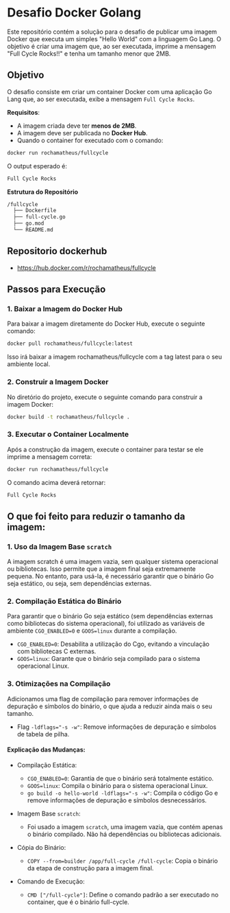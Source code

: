 # Desafio Docker Golang

Este repositório contém a solução para o desafio de publicar uma imagem Docker que executa um simples "Hello World" com a linguagem Go Lang. O objetivo é criar uma imagem que, ao ser executada, imprime a mensagem "Full Cycle Rocks!!" e tenha um tamanho menor que 2MB.

## Objetivo
O desafio consiste em criar um container Docker com uma aplicação Go Lang que, ao ser executada, exibe a mensagem `Full Cycle Rocks`.

**Requisitos**:
- A imagem criada deve ter **menos de 2MB**.
- A imagem deve ser publicada no **Docker Hub**.
- Quando o container for executado com o comando:
```bash
docker run rochamatheus/fullcycle
```
O output esperado é:
```bash
Full Cycle Rocks
```
**Estrutura do Repositório**
```bash
/fullcycle
  ├── Dockerfile
  ├── full-cycle.go
  ├── go.mod
  └── README.md
```
## Repositorio dockerhub
* https://hub.docker.com/r/rochamatheus/fullcycle

## Passos para Execução
### 1. Baixar a Imagem do Docker Hub
Para baixar a imagem diretamente do Docker Hub, execute o seguinte comando:
```bash
docker pull rochamatheus/fullcycle:latest
```
Isso irá baixar a imagem rochamatheus/fullcycle com a tag latest para o seu ambiente local.

### 2. Construir a Imagem Docker
No diretório do projeto, execute o seguinte comando para construir a imagem Docker:
```bash
docker build -t rochamatheus/fullcycle .
```
### 3. Executar o Container Localmente
Após a construção da imagem, execute o container para testar se ele imprime a mensagem correta:
```bash
docker run rochamatheus/fullcycle
```
O comando acima deverá retornar:
```bash
Full Cycle Rocks
```
## O que foi feito para reduzir o tamanho da imagem:
### 1. Uso da Imagem Base `scratch`
A imagem scratch é uma imagem vazia, sem qualquer sistema operacional ou bibliotecas. Isso permite que a imagem final seja extremamente pequena. No entanto, para usá-la, é necessário garantir que o binário Go seja estático, ou seja, sem dependências externas.

### 2. Compilação Estática do Binário
Para garantir que o binário Go seja estático (sem dependências externas como bibliotecas do sistema operacional), foi utilizado as variáveis de ambiente `CGO_ENABLED=0` e `GOOS=linux` durante a compilação.

* `CGO_ENABLED=0`: Desabilita a utilização do Cgo, evitando a vinculação com bibliotecas C externas.
* `GOOS=linux`: Garante que o binário seja compilado para o sistema operacional Linux.
### 3. Otimizações na Compilação
Adicionamos uma flag de compilação para remover informações de depuração e símbolos do binário, o que ajuda a reduzir ainda mais o seu tamanho.

* Flag `-ldflags="-s -w"`: Remove informações de depuração e símbolos de tabela de pilha.

#### Explicação das Mudanças:
* Compilação Estática:

  * `CGO_ENABLED=0`: Garantia de que o binário será totalmente estático.
  * `GOOS=linux`: Compila o binário para o sistema operacional Linux.
  * `go build -o hello-world -ldflags="-s -w"`: Compila o código Go e remove informações de depuração e símbolos desnecessários.
* Imagem Base `scratch`:
  * Foi usado a imagem `scratch`, uma imagem vazia, que contém apenas o binário compilado. Não há dependências ou bibliotecas adicionais.

* Cópia do Binário:
  * `COPY --from=builder /app/full-cycle /full-cycle`: Copia o binário da etapa de construção para a imagem final.

* Comando de Execução:
  * `CMD ["/full-cycle"]`: Define o comando padrão a ser executado no container, que é o binário full-cycle.
